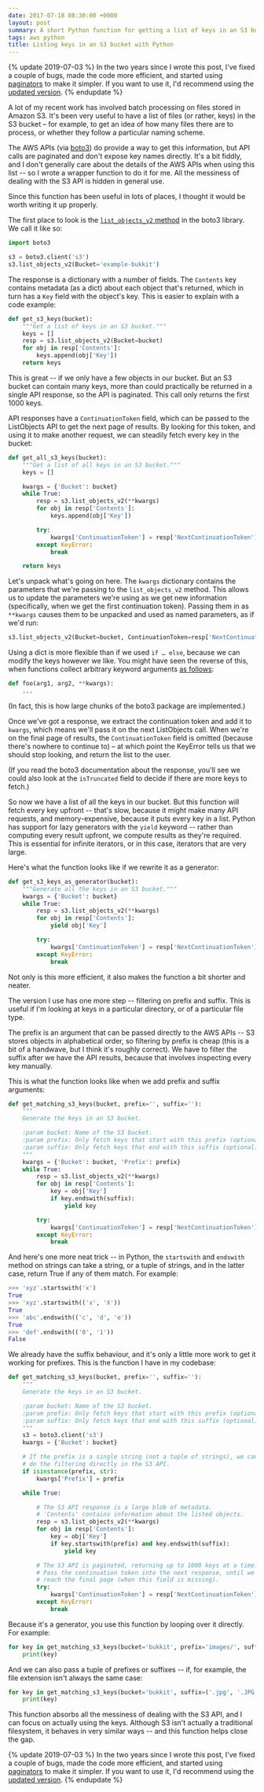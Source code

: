 ```yaml
---
date: 2017-07-18 08:30:00 +0000
layout: post
summary: A short Python function for getting a list of keys in an S3 bucket.
tags: aws python
title: Listing keys in an S3 bucket with Python
---
```


{% update 2019-07-03 %}
  In the two years since I wrote this post, I've fixed a couple of bugs, made the code more efficient, and started using [paginators](https://boto3.amazonaws.com/v1/documentation/api/latest/guide/paginators.html) to make it simpler.
  If you want to use it, I'd recommend using the [updated version](/2019/07/listing-s3-keys/).
{% endupdate %}

A lot of my recent work has involved batch processing on files stored in Amazon S3.
It's been very useful to have a list of files (or rather, keys) in the S3 bucket – for example, to get an idea of how many files there are to process, or whether they follow a particular naming scheme.

The AWS APIs (via [boto3][boto3]) do provide a way to get this information, but API calls are paginated and don't expose key names directly.
It's a bit fiddly, and I don't generally care about the details of the AWS APIs when using this list -- so I wrote a wrapper function to do it for me.
All the messiness of dealing with the S3 API is hidden in general use.

Since this function has been useful in lots of places, I thought it would be worth writing it up properly.

The first place to look is the [`list_objects_v2` method][list_objects] in the boto3 library.
We call it like so:

```python
import boto3

s3 = boto3.client('s3')
s3.list_objects_v2(Bucket='example-bukkit')
```

The response is a dictionary with a number of fields.
The `Contents` key contains metadata (as a dict) about each object that's returned, which in turn has a `Key` field with the object's key.
This is easier to explain with a code example:

```python
def get_s3_keys(bucket):
    """Get a list of keys in an S3 bucket."""
    keys = []
    resp = s3.list_objects_v2(Bucket=bucket)
    for obj in resp['Contents']:
        keys.append(obj['Key'])
    return keys
```

This is great -- if we only have a few objects in our bucket.
But an S3 bucket can contain many keys, more than could practically be returned in a single API response, so the API is paginated.
This call only returns the first 1000&nbsp;keys.

API responses have a `ContinuationToken` field, which can be passed to the ListObjects API to get the next page of results.
By looking for this token, and using it to make another request, we can steadily fetch every key in the bucket:

```python
def get_all_s3_keys(bucket):
    """Get a list of all keys in an S3 bucket."""
    keys = []

    kwargs = {'Bucket': bucket}
    while True:
        resp = s3.list_objects_v2(**kwargs)
        for obj in resp['Contents']:
            keys.append(obj['Key'])

        try:
            kwargs['ContinuationToken'] = resp['NextContinuationToken']
        except KeyError:
            break

    return keys
```

Let's unpack what's going on here.
The `kwargs` dictionary contains the parameters that we're passing to the `list_objects_v2` method.
This allows us to update the parameters we're using as we get new information (specifically, when we get the first continuation token).
Passing them in as `**kwargs` causes them to be unpacked and used as named parameters, as if we'd run:

```python
s3.list_objects_v2(Bucket=bucket, ContinuationToken=resp['NextContinuationToken'])
```

Using a dict is more flexible than if we used `if … else`, because we can modify the keys however we like.
You might have seen the reverse of this, when functions collect arbitrary keyword arguments [as follows][kwargs]:

```python
def foo(arg1, arg2, **kwargs):
    ...
```

(In fact, this is how large chunks of the boto3 package are implemented.)

Once we've got a response, we extract the continuation token and add it to `kwargs`, which means we'll pass it on the next ListObjects call.
When we're on the final page of results, the `ContinuationToken` field is omitted (because there's nowhere to continue to) – at which point the KeyError tells us that we should stop looking, and return the list to the user.

(If you read the boto3 documentation about the response, you'll see we could also look at the `isTruncated` field to decide if there are more keys to fetch.)

So now we have a list of all the keys in our bucket.
But this function will fetch every key upfront -- that's slow, because it might make many API requests, and memory-expensive, because it puts every key in a list.
Python has support for lazy generators with the `yield` keyword -- rather than computing every result upfront, we compute results as they're required.
This is essential for infinite iterators, or in this case, iterators that are very large.

Here's what the function looks like if we rewrite it as a generator:

```python
def get_s3_keys_as_generator(bucket):
    """Generate all the keys in an S3 bucket."""
    kwargs = {'Bucket': bucket}
    while True:
        resp = s3.list_objects_v2(**kwargs)
        for obj in resp['Contents']:
            yield obj['Key']

        try:
            kwargs['ContinuationToken'] = resp['NextContinuationToken']
        except KeyError:
            break
```

Not only is this more efficient, it also makes the function a bit shorter and neater.

The version I use has one more step -- filtering on prefix and suffix.
This is useful if I'm looking at keys in a particular directory, or of a particular file type.

The prefix is an argument that can be passed directly to the AWS APIs -- S3 stores objects in alphabetical order, so filtering by prefix is cheap (this is a bit of a handwave, but I think it's roughly correct).
We have to filter the suffix after we have the API results, because that involves inspecting every key manually.

This is what the function looks like when we add prefix and suffix arguments:

```python
def get_matching_s3_keys(bucket, prefix='', suffix=''):
    """
    Generate the keys in an S3 bucket.

    :param bucket: Name of the S3 bucket.
    :param prefix: Only fetch keys that start with this prefix (optional).
    :param suffix: Only fetch keys that end with this suffix (optional).
    """
    kwargs = {'Bucket': bucket, 'Prefix': prefix}
    while True:
        resp = s3.list_objects_v2(**kwargs)
        for obj in resp['Contents']:
            key = obj['Key']
            if key.endswith(suffix):
                yield key

        try:
            kwargs['ContinuationToken'] = resp['NextContinuationToken']
        except KeyError:
            break
```

And here's one more neat trick -- in Python, the `startswith` and `endswith` method on strings can take a string, or a tuple of strings, and in the latter case, return True if any of them match.
For example:

```python
>>> 'xyz'.startswith('x')
True
>>> 'xyz'.startswith(('x', 'X'))
True
>>> 'abc'.endswith(('c', 'd', 'e'))
True
>>> 'def'.endswith(('0', '1'))
False
```

We already have the suffix behaviour, and it's only a little more work to get it working for prefixes.
This is the function I have in my codebase:

```python
def get_matching_s3_keys(bucket, prefix='', suffix=''):
    """
    Generate the keys in an S3 bucket.

    :param bucket: Name of the S3 bucket.
    :param prefix: Only fetch keys that start with this prefix (optional).
    :param suffix: Only fetch keys that end with this suffix (optional).
    """
    s3 = boto3.client('s3')
    kwargs = {'Bucket': bucket}

    # If the prefix is a single string (not a tuple of strings), we can
    # do the filtering directly in the S3 API.
    if isinstance(prefix, str):
        kwargs['Prefix'] = prefix

    while True:

        # The S3 API response is a large blob of metadata.
        # 'Contents' contains information about the listed objects.
        resp = s3.list_objects_v2(**kwargs)
        for obj in resp['Contents']:
            key = obj['Key']
            if key.startswith(prefix) and key.endswith(suffix):
                yield key

        # The S3 API is paginated, returning up to 1000 keys at a time.
        # Pass the continuation token into the next response, until we
        # reach the final page (when this field is missing).
        try:
            kwargs['ContinuationToken'] = resp['NextContinuationToken']
        except KeyError:
            break
```

Because it's a generator, you use this function by looping over it directly.
For example:

```python
for key in get_matching_s3_keys(bucket='bukkit', prefix='images/', suffix='.jpg'):
    print(key)
```

And we can also pass a tuple of prefixes or suffixes -- if, for example, the file extension isn't always the same case:

```python
for key in get_matching_s3_keys(bucket='bukkit', suffix=('.jpg', '.JPG')):
    print(key)
```

This function absorbs all the messiness of dealing with the S3 API, and I can focus on actually using the keys.
Although S3 isn't actually a traditional filesystem, it behaves in very similar ways -- and this function helps close the gap.

{% update 2019-07-03 %}
  In the two years since I wrote this post, I've fixed a couple of bugs, made the code more efficient, and started using [paginators](https://boto3.amazonaws.com/v1/documentation/api/latest/guide/paginators.html) to make it simpler.
  If you want to use it, I'd recommend using the [updated version](/2019/07/listing-s3-keys/).
{% endupdate %}

[boto3]: https://github.com/boto/boto3
[list_objects]: https://boto3.readthedocs.io/en/stable/reference/services/s3.html#S3.Client.list_objects_v2
[kwargs]: https://stackoverflow.com/q/36901/1558022